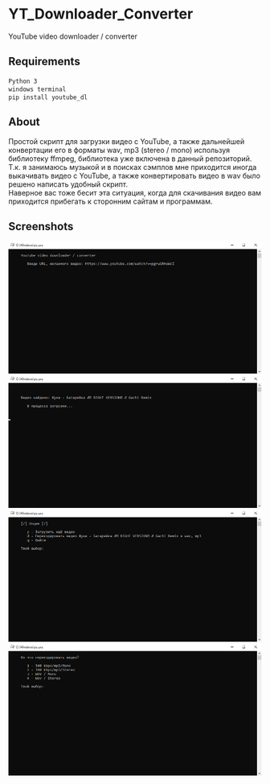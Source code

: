 # YT_Downloader_Converter

YouTube video downloader / converter

## Requirements

```
Python 3
windows terminal
pip install youtube_dl
```

## About

Простой скрипт для загрузки видео с YouTube, а также дальнейшей конвертации его в форматы wav, mp3 (stereo / mono) используя библиотеку ffmpeg, библиотека уже включена в данный репозиторий.\
Т.к. я занимаюсь музыкой и в поисках сэмплов мне приходится иногда выкачивать видео с YouTube, а также конвертировать видео в wav было решено написать удобный скрипт.\
Наверное вас тоже бесит эта ситуация, когда для скачивания видео вам приходится прибегать к сторонним сайтам и программам.

## Screenshots

![](screenshots/1.png)
![](screenshots/2.png)
![](screenshots/3.png)
![](screenshots/4.png)